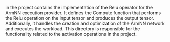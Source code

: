 in the project contains the implementation of the Relu operator for the ArmNN execution provider. It defines the Compute function that performs the Relu operation on the input tensor and produces the output tensor. Additionally, it handles the creation and optimization of the ArmNN network and executes the workload. This directory is responsible for the functionality related to the activation operations in the project.